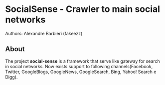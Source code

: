 # SocialSense - Crawler to main social networks   

Authors: Alexandre Barbieri (fakeezz)

## About

The project **social-sense** is a framework that serve like gateway for search in social networks. 
Now exists support to following channels(Facebook, Twitter, GoogleBlogs, GoogleNews, GoogleSearch, Bing, Yahoo! Search e Digg).
